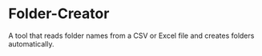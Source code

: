 # Folder-Creator
A tool that reads folder names from a CSV or Excel file and creates folders automatically.
